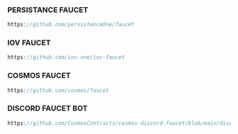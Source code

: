 ### PERSISTANCE FAUCET
```javascript
https://github.com/persistenceOne/faucet
```

### IOV FAUCET
```javascript
https://github.com/iov-one/iov-faucet
```

### COSMOS FAUCET
```javascript
https://github.com/cosmos/faucet
```

### DISCORD FAUCET BOT
```javascript
https://github.com/CosmosContracts/cosmos-discord-faucet/blob/main/discord_faucet_bot.py
```
